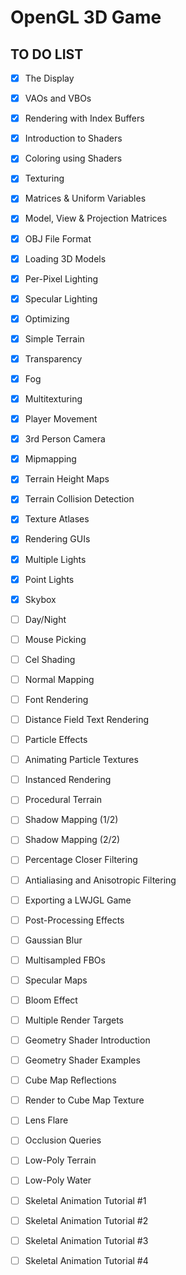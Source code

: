 OpenGL 3D Game
=============================================================================

TO DO LIST
-------------------------------------------------
- [x] The Display
- [x] VAOs and VBOs
- [x] Rendering with Index Buffers
- [x] Introduction to Shaders
- [x] Coloring using Shaders
- [x] Texturing
- [x] Matrices & Uniform Variables
- [x] Model, View & Projection Matrices
- [x] OBJ File Format
- [x] Loading 3D Models
- [x] Per-Pixel Lighting
- [x] Specular Lighting
- [x] Optimizing
- [x] Simple Terrain
- [x] Transparency
- [x] Fog
- [x] Multitexturing
- [x] Player Movement
- [x] 3rd Person Camera
- [x] Mipmapping
- [x] Terrain Height Maps
- [x] Terrain Collision Detection 
- [x] Texture Atlases 
- [x] Rendering GUIs 
- [x] Multiple Lights
- [x] Point Lights
- [x] Skybox
- [ ] Day/Night
- [ ] Mouse Picking
- [ ] Cel Shading
- [ ] Normal Mapping
- [ ] Font Rendering
- [ ] Distance Field Text Rendering
- [ ] Particle Effects
- [ ] Animating Particle Textures
- [ ] Instanced Rendering
- [ ] Procedural Terrain
- [ ] Shadow Mapping (1/2)
- [ ]  Shadow Mapping (2/2)
- [ ] Percentage Closer Filtering
- [ ] Antialiasing and Anisotropic Filtering
- [ ] Exporting a LWJGL Game
- [ ] Post-Processing Effects
- [ ] Gaussian Blur
- [ ] Multisampled FBOs
- [ ] Specular Maps
- [ ] Bloom Effect
- [ ] Multiple Render Targets
- [ ] Geometry Shader Introduction
- [ ] Geometry Shader Examples
- [ ] Cube Map Reflections
- [ ] Render to Cube Map Texture
- [ ] Lens Flare
- [ ] Occlusion Queries
- [ ] Low-Poly Terrain
- [ ] Low-Poly Water
- [ ] Skeletal Animation Tutorial #1
- [ ] Skeletal Animation Tutorial #2
- [ ] Skeletal Animation Tutorial #3
- [ ] Skeletal Animation Tutorial #4

